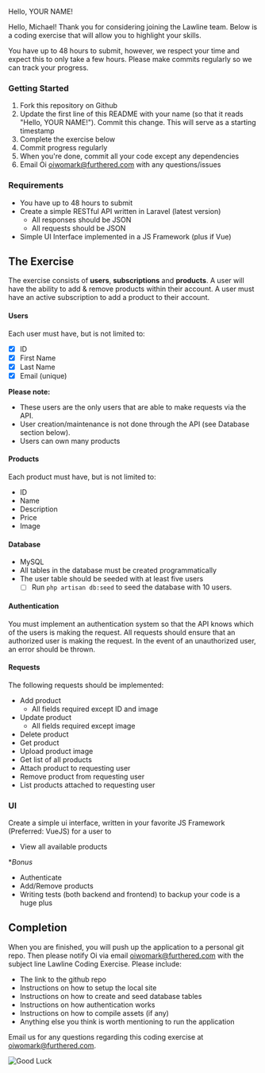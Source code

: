 Hello, YOUR NAME!

Hello, Michael! Thank you for considering joining the Lawline team. Below is a coding exercise that will allow you
to highlight your skills.

You have up to 48 hours to submit, however, we respect your time and expect this to only take a few hours. Please make
commits regularly so we can track your progress.

### Getting Started

1. Fork this repository on Github
2. Update the first line of this README with your name (so that it reads "Hello, YOUR NAME!"). Commit this change. This
will serve as a starting timestamp
3. Complete the exercise below
4. Commit progress regularly
5. When you're done, commit all your code except any dependencies
6. Email Oi [oiwomark@furthered.com](mailto:oiwomark@furthered.com) with any questions/issues

### Requirements

- You have up to 48 hours to submit
- Create a simple RESTful API written in Laravel (latest version)
    - All responses should be JSON
    - All requests should be JSON
- Simple UI Interface implemented in a JS Framework (plus if Vue)

## The Exercise

The exercise consists of **users**, **subscriptions** and **products**. A user will have the ability to add & remove
products within their account. A user must have an active subscription to add a product to their account.

#### Users

Each user must have, but is not limited to:

- [x] ID
- [x] First Name
- [x] Last Name
- [x] Email (unique)

**Please note:**

- These users are the only users that are able to make requests via the API.
- User creation/maintenance is not done through the API (see Database section below).
- Users can own many products

#### Products

Each product must have, but is not limited to:

- ID
- Name
- Description
- Price
- Image

#### Database

- MySQL
- All tables in the database must be created programmatically
- The user table should be seeded with at least five users
    - [ ] Run `php artisan db:seed` to seed the database with 10 users.

#### Authentication

You must implement an authentication system so that the API knows which of the users is making the request. All requests should ensure that an authorized user is making the request. In the event of an unauthorized user, an error should be thrown.

#### Requests

The following requests should be implemented:

- Add product
    - All fields required except ID and image
- Update product
    - All fields required except image
- Delete product
- Get product
- Upload product image
- Get list of all products
- Attach product to requesting user
- Remove product from requesting user
- List products attached to requesting user

### UI

Create a simple ui interface, written in your favorite JS Framework (Preferred: VueJS) for a user to

- View all available products

**Bonus*
- Authenticate
- Add/Remove products
- Writing tests (both backend and frontend) to backup your code is a huge plus

## Completion

When you are finished, you will push up the application to a personal git repo. Then please notify Oi via email
[oiwomark@furthered.com](mailto:oiwomark@furthered.com?subject=Lawline%20Code%20Challenge) with the subject line Lawline Coding Exercise. Please include:

- The link to the github repo
- Instructions on how to setup the local site
- Instructions on how to create and seed database tables
- Instructions on how authentication works
- Instructions on how to compile assets (if any)
- Anything else you think is worth mentioning to run the application

Email us for any questions regarding this coding exercise at oiwomark@furthered.com.

![Good Luck](http://www.reactiongifs.us/wp-content/uploads/2014/01/good_luck_morgan_freeman.gif)
